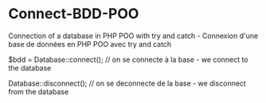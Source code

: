 # Connect-BDD-POO

Connection of a database in PHP POO with try and catch - 
Connexion d'une base de données en PHP POO avec try and catch

$bdd = Database::connect(); // on se connecte à la base - we connect to the database

Database::disconnect(); // on se deconnecte de la base - we disconnect from the database
